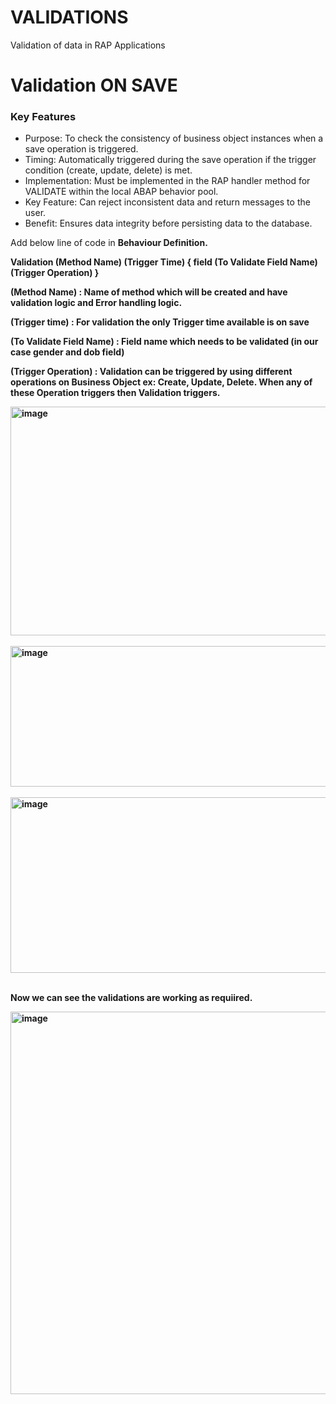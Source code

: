 # VALIDATIONS
Validation of data in RAP Applications


# Validation ON SAVE

<h3>Key Features</h3>
<ul>
  <li>Purpose: To check the consistency of business object instances when a save operation is triggered. </li>
  <li>Timing: Automatically triggered during the save operation if the trigger condition (create, update, delete) is met.</li>
  <li>Implementation: Must be implemented in the RAP handler method for VALIDATE within the local ABAP behavior pool. </li>
  <li>Key Feature: Can reject inconsistent data and return messages to the user.</li>
    <li>Benefit: Ensures data integrity before persisting data to the database.</li>
</ul>  


 





Add below line of code in <b/>Behaviour Definition<b/>.

Validation (Method Name) (Trigger Time) { field (To Validate Field Name) (Trigger Operation)  }

**(Method Name)** : Name of method which will be created and have validation logic and Error handling logic.

**(Trigger time)** : For validation the only Trigger time available is on save

**(To Validate Field Name)** : Field name which needs to be validated (in our case gender and dob field)

**(Trigger Operation)**  : Validation can be triggered by using different operations on Business Object ex: Create, Update, Delete. When any of these Operation triggers then Validation triggers.

<img width="648" height="366" alt="image" src="https://github.com/user-attachments/assets/d855fdf2-9ceb-4c0d-abe6-59b9f250e0c2" />
<br/><br/>
<img width="663" height="225" alt="image" src="https://github.com/user-attachments/assets/bd68e6d2-a4fb-456f-b8cb-5f823d7999ce" />
<br/><br/>
<img width="773" height="281" alt="image" src="https://github.com/user-attachments/assets/cc2a7963-e05a-4b55-85ff-957b088d5a2d" />
<br/><br/>

Now we can see the validations are working as requiired.

<img width="950" height="612" alt="image" src="https://github.com/user-attachments/assets/95cfc5f1-8bda-4f89-a9de-8392d2f24c62" />
